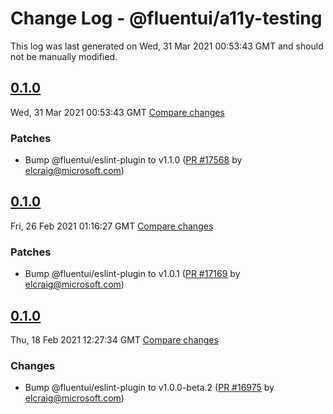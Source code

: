 # Change Log - @fluentui/a11y-testing

This log was last generated on Wed, 31 Mar 2021 00:53:43 GMT and should not be manually modified.

<!-- Start content -->

## [0.1.0](https://github.com/microsoft/fluentui/tree/@fluentui/a11y-testing_v0.1.0)

Wed, 31 Mar 2021 00:53:43 GMT 
[Compare changes](https://github.com/microsoft/fluentui/compare/@fluentui/a11y-testing_v0.1.0..@fluentui/a11y-testing_v0.1.0)

### Patches

- Bump @fluentui/eslint-plugin to v1.1.0 ([PR #17568](https://github.com/microsoft/fluentui/pull/17568) by elcraig@microsoft.com)

## [0.1.0](https://github.com/microsoft/fluentui/tree/@fluentui/a11y-testing_v0.1.0)

Fri, 26 Feb 2021 01:16:27 GMT 
[Compare changes](https://github.com/microsoft/fluentui/compare/@fluentui/a11y-testing_v0.1.0..@fluentui/a11y-testing_v0.1.0)

### Patches

- Bump @fluentui/eslint-plugin to v1.0.1 ([PR #17169](https://github.com/microsoft/fluentui/pull/17169) by elcraig@microsoft.com)

## [0.1.0](https://github.com/microsoft/fluentui/tree/@fluentui/a11y-testing_v0.1.0)

Thu, 18 Feb 2021 12:27:34 GMT 
[Compare changes](https://github.com/microsoft/fluentui/compare/@fluentui/a11y-testing_v0.1.0..@fluentui/a11y-testing_v0.1.0)

### Changes

- Bump @fluentui/eslint-plugin to v1.0.0-beta.2 ([PR #16975](https://github.com/microsoft/fluentui/pull/16975) by elcraig@microsoft.com)
